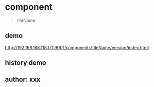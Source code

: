 # component

> fileName

## demo
<a href='http://192.168.168.118.171:9001/components/fileName/version/index.html'>http://192.168.168.118.171:9001/components/fileName/version/index.html</a>


## history demo
<a href=''></a>


## author: xxx
